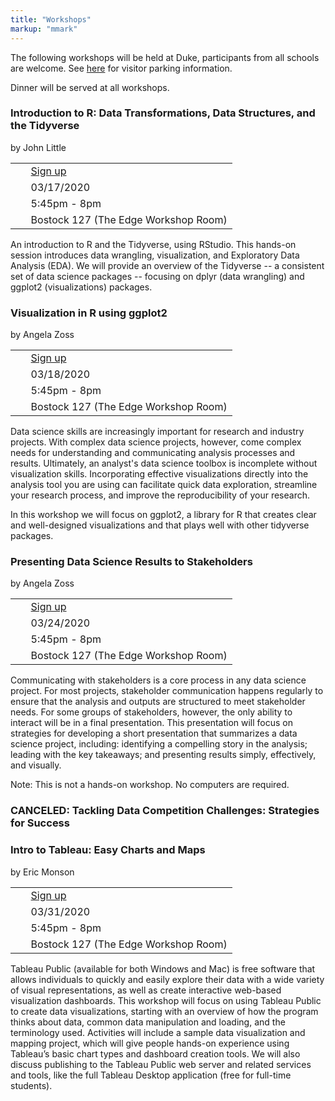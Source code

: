 ```yaml
---
title: "Workshops"
markup: "mmark"
---
```




The following workshops will be held at Duke, participants from all schools are welcome. See [here](https://parking.duke.edu/visitor) for visitor parking information.

Dinner will be served at all workshops.

### <i class="fas fa-code" style="color:#0E3A53"></i> Introduction to R: Data Transformations, Data Structures, and the Tidyverse

by John Little

|                                     |             |
| ------------------------------------|-------------|
| <i class="fas fa-user-plus"></i>    | &nbsp; [Sign up](https://duke.libcal.com/event/6048372) |
| <i class="fas fa-calendar-alt"></i> | &nbsp; 03/17/2020  |
| <i class="fas fa-clock"></i>        | &nbsp; 5:45pm - 8pm     |
| <i class="fas fa-map-marker"></i>   | &nbsp; Bostock 127 (The Edge Workshop Room) |

An introduction to R and the Tidyverse, using RStudio.  This hands-on session introduces data wrangling, visualization, and Exploratory Data Analysis (EDA). We will provide an overview of the Tidyverse -- a consistent set of data science packages -- focusing on dplyr (data wrangling) and ggplot2 (visualizations) packages. 

### <i class="fas fa-code" style="color:#0E3A53"></i> Visualization in R using ggplot2

by Angela Zoss

|                                     |             |
| ------------------------------------|-------------|
| <i class="fas fa-user-plus"></i>    | &nbsp; [Sign up](https://duke.libcal.com/event/6054587) |
| <i class="fas fa-calendar-alt"></i> | &nbsp; 03/18/2020  |
| <i class="fas fa-clock"></i>        | &nbsp; 5:45pm - 8pm     |
| <i class="fas fa-map-marker"></i>   | &nbsp; Bostock 127 (The Edge Workshop Room) |

Data science skills are increasingly important for research and industry projects.  With complex data science projects, however, come complex needs for understanding and communicating analysis processes and results.  Ultimately, an analyst's data science toolbox is incomplete without visualization skills.  Incorporating effective visualizations directly into the analysis tool you are using can facilitate quick data exploration, streamline your research process, and improve the reproducibility of your research.

In this workshop we will focus on ggplot2, a library for R that creates clear and well-designed visualizations and that plays well with other tidyverse packages.

### <i class="fas fa-code" style="color:#0E3A53"></i> Presenting Data Science Results to Stakeholders

by Angela Zoss

|                                     |             |
| ------------------------------------|-------------|
| <i class="fas fa-user-plus"></i>    | &nbsp; [Sign up](https://duke.libcal.com/event/6055286) |
| <i class="fas fa-calendar-alt"></i> | &nbsp; 03/24/2020  |
| <i class="fas fa-clock"></i>        | &nbsp; 5:45pm - 8pm    |
| <i class="fas fa-map-marker"></i>   | &nbsp; Bostock 127 (The Edge Workshop Room) |

Communicating with stakeholders is a core process in any data science project. For most projects, stakeholder communication happens regularly to ensure that the analysis and outputs are structured to meet stakeholder needs. For some groups of stakeholders, however, the only ability to interact will be in a final presentation. This presentation will focus on strategies for developing a short presentation that summarizes a data science project, including: identifying a compelling story in the analysis; leading with the key takeaways; and presenting results simply, effectively, and visually.

Note: This is not a hands-on workshop. No computers are required.

### <i class="fas fa-code" style="color:#0E3A53"></i> CANCELED: Tackling Data Competition Challenges: Strategies for Success

<!--

|                                     |             |
| ------------------------------------|-------------|
| <i class="fas fa-user-plus"></i>    | &nbsp; [Sign up](https://duke.libcal.com/event/6054594) |
| <i class="fas fa-calendar-alt"></i> | &nbsp; 03/25/2020  |
| <i class="fas fa-clock"></i>        | &nbsp; 5:45pm - 8pm     |
| <i class="fas fa-map-marker"></i>   | &nbsp; Bostock 127 (The Edge Workshop Room) |

Getting a new big dataset with a short deadline for data exploration, analysis, and communication of results is a common challenge; doing so with a new team for a DataFest, Datathon, or other competition adds extra complexity.

You'll be assigned a team at the start (or may bring your own). We will provide the large public dataset and challenge; you will get hands-on practice at deciding where to begin, how to break up tasks across a team, and how to manage your workflow to produce the deliverables. The assigned task will be modest; our goal is to improve your metacognitive strategies for successfully managing a data challenge.
-->

### <i class="fas fa-code" style="color:#0E3A53"></i> Intro to Tableau: Easy Charts and Maps

by Eric Monson

|                                     |             |
| ------------------------------------|-------------|
| <i class="fas fa-user-plus"></i>    | &nbsp; [Sign up](https://duke.libcal.com/event/6055295) |
| <i class="fas fa-calendar-alt"></i> | &nbsp; 03/31/2020  |
| <i class="fas fa-clock"></i>        | &nbsp; 5:45pm - 8pm     |
| <i class="fas fa-map-marker"></i>   | &nbsp; Bostock 127 (The Edge Workshop Room) |

Tableau Public (available for both Windows and Mac) is free software that allows individuals to quickly and easily explore their data with a wide variety of visual representations, as well as create interactive web-based visualization dashboards. This workshop will focus on using Tableau Public to create data visualizations, starting with an overview of how the program thinks about data, common data manipulation and loading, and the terminology used. Activities will include a sample data visualization and mapping project, which will give people hands-on experience using Tableau’s basic chart types and dashboard creation tools. We will also discuss publishing to the Tableau Public web server and related services and tools, like the full Tableau Desktop application (free for full-time students).